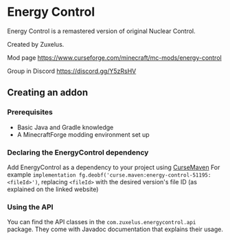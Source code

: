 # Energy Control

Energy Control is a remastered version of original Nuclear Control.

Created by Zuxelus.

Mod page https://www.curseforge.com/minecraft/mc-mods/energy-control

Group in Discord https://discord.gg/Y5zRsHV

## Creating an addon

### Prerequisites

- Basic Java and Gradle knowledge
- A MinecraftForge modding environment set up

### Declaring the EnergyControl dependency

Add EnergyControl as a dependency to your project using [CurseMaven](https://www.cursemaven.com/)
For example `implementation fg.deobf('curse.maven:energy-control-51195:<fileId>')`, replacing `<fileId>` 
with the desired version's file ID (as explained on the linked website)

### Using the API

You can find the API classes in the `com.zuxelus.energycontrol.api` package. They come with Javadoc documentation
that explains their usage.

<!--- TODO add Example -->
